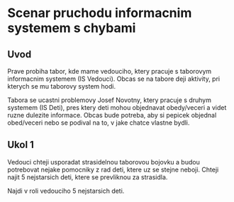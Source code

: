 # Scenar pruchodu informacnim systemem s chybami

## Uvod

Prave probiha tabor, kde mame vedouciho, ktery pracuje s taborovym informacnim systemem (IS Vedouci). Obcas se na tabore deji aktivity, pri kterych se mu taborovy system hodi. 

Tabora se ucastni problemovy Josef Novotny, ktery pracuje s druhym systemem (IS Deti), pres ktery deti mohou objednavat obedy/veceri a videt ruzne dulezite informace. Obcas bude potreba, aby si pepicek objednal obed/veceri nebo se podival na to, v jake chatce vlastne bydli.

## Ukol 1

Vedouci chteji usporadat strasidelnou taborovou bojovku a budou potrebovat nejake pomocniky z rad deti, ktere uz se stejne neboji. Chteji najit 5 nejstarsich deti, ktere se prevliknou za strasidla. 

Najdi v roli vedouciho 5 nejstarsich deti.